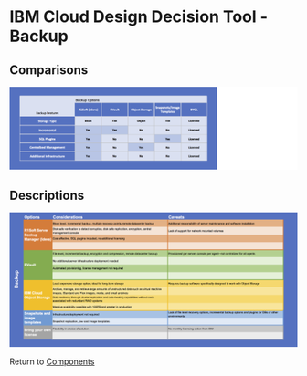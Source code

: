 # IBM Cloud Design Decision Tool - Backup

## Comparisons
![Comparisons](/images/express_tool_backup.png)

## Descriptions
![Descriptions](/images/rainbow_tool_backup.png)

Return to [Components](README.md)
